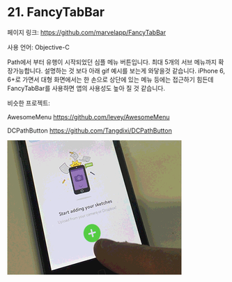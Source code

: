 # 21. FancyTabBar

페이지 링크: https://github.com/marvelapp/FancyTabBar

사용 언어: Objective-C 

Path에서 부터 유행이 시작되었던 심플 메뉴 버튼입니다. 최대 5개의 서브 메뉴까지 확장가능합니다. 설명하는 것 보다 아래 gif 예시를 보는게 와닿을것 같습니다. iPhone 6, 6+로 가면서 대형 화면에서는 한 손으로 상단에 있는 메뉴 등에는 접근하기 힘든데 FancyTabBar를 사용하면 앱의 사용성도 높아 질 것 같습니다. 

비슷한 프로젝트: 

AwesomeMenu https://github.com/levey/AwesomeMenu

DCPathButton https://github.com/Tangdixi/DCPathButton

![이미지1](img/002$21.gif)
